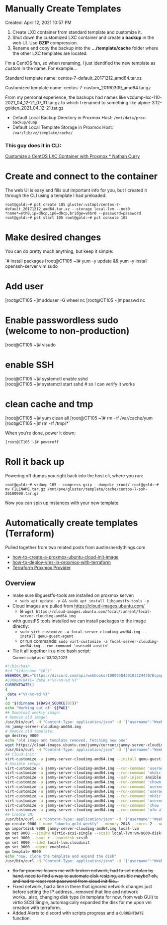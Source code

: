 # Manually Create Templates

Created: April 12, 2021 10:57 PM

1. Create LXC container from standard template and customize it.
2. Shut down the customized LXC container and create a **backup** in the web UI. Use **GZIP** compression.
3. Rename and copy the backup into the **.../template/cache** folder where the other LXC templates are located.

I'm a CentOS fan, so when renaming, I just identified the new template as *custom* in the name.  For example...

Standard template name:   centos-7-default_20171212_amd64.tar.xz

Customized template name:  centos-7-custom_20190309_amd64.tar.gz

From my personal experience, the backups had names like vzdump-lxc-110-2021_04_12-21_07_31.tar.gz to which I renamed to something like alpine-3.12-golden_2021_04_12-21.tar.gz

- Default Local Backup Directory in Proxmox Host: `/mnt/data/prox-backup/dump`
- Default Local Template Storage in Proxmox Host: `/var/lib/vz/template/cache/`

### This guy does it in CLI:

[Customize a CentOS LXC Container with Proxmox * Nathan Curry](https://www.nathancurry.com/blog/15-customize-lxc-container-template-on-proxmox/)

# Create and connect to the container

The web UI is easy and fills out important info for you, but I created it through the CLI using a template I had preloaded.

`root@gold:~# pct create 105 gluster:vztmpl/centos-7-default_20171212_amd64.tar.xz --storage local-lvm --net0 *name*=eth0,ip=dhcp,ip6=dhcp,bridge=vmbr0 --password=password
root@gold:~# pct start 105
root@gold:~# pct console 105`

# Make desired changes

You can do pretty much anything, but keep it simple:

`# Install packages
[root@CT105 ~]# yum -y update && yum -y install openssh-server vim sudo
# Add user
[root@CT105 ~]# adduser -G wheel nc
[root@CT105 ~]# passwd nc
# Enable passwordless sudo (welcome to non-production)
[root@CT105 ~]# visudo
# enable SSH
[root@CT105 ~]# systemctl enable sshd          
[root@CT105 ~]# systemctl start sshd   # so I can verify it works
# clean cache and tmp
[root@CT105 ~]# yum clean all
[root@CT105 ~]# rm -rf /var/cache/yum
[root@CT105 ~]# rm -rf /tmp/*`

When you’re done, power it down;

`[root@CT105 ~]# poweroff`

# Roll it back up

Powering off dumps you right back into the host cli, where you run:

`root@gold:~# vzdump 105 --compress gzip --dumpdir /root/
root@gold:~# mv FILENAME.tar.gz /mnt/pve/gluster/template/cache/centos-7-ssh-20180908.tar.gz`

Now you can spin up instances with your new template.

# Automatically create templates (Terraform)
Pulled together from two related posts from austinsnerdythings.com
- [how-to-create-a-proxmox-ubuntu-cloud-init-image](https://austinsnerdythings.com/2021/08/30/how-to-create-a-proxmox-ubuntu-cloud-init-image/)
- [how-to-deploy-vms-in-proxmox-with-terraform](https://austinsnerdythings.com/2021/09/01/how-to-deploy-vms-in-proxmox-with-terraform/)
- [Terraform Proxmox Provider](https://github.com/Telmate/terraform-provider-proxmox)

## Overview
* make sure libguestfs-tools are installed on proxmox server: 
  * `sudo apt update -y && sudo apt install libguestfs-tools -y`
* Cloud images are pulled from https://cloud-images.ubuntu.com/
  * ie `wget https://cloud-images.ubuntu.com/focal/current/focal-server-cloudimg-amd64.img`
* with guestFS tools installed we can install packages to the image directly: 
  * `sudo virt-customize -a focal-server-cloudimg-amd64.img --install qemu-guest-agent`
  * or run commands: `sudo virt-customize -a focal-server-cloudimg-amd64.img --run-command 'useradd austin'`
* Tie it all together in a nice bash script: <br><sub>Current script as of 03/02/2023</sub>
```bash
#!/bin/bash
#cd "$(dirname "$0")"
WEBHOOK_URL="https://discord.com/api/webhooks/1080958430103224430/Bspnp_rcrZRbmlEfBoqf4LJGpG639ZFaXAaDZ_KKKECoYJefJp9uaGtc1GUQnqJzAebd"
#CURRENTDATE=`date +"%Y-%m-%d %T"`
CURRENTDATE()
{
 date +"%Y-%m-%d %T"
}
cd "$(dirname ${BASH_SOURCE[0]})"
echo "Working out of: ${PWD}"
## Download weekly image: 
# Remove old image: 
/usr/bin/curl -H "Content-Type: application/json" -d '{"username":"Weekly Ubuntu Image Maker", "content":"Starting setup of new weekly image, time: '"${CURRENTDATE}"'"}' $WEBHOOK_URL
rm jammy-server-cloudimg-amd64.img
# Remove old template:
qm destroy 9000
echo "old image and template removed, fetching new one"
wget https://cloud-images.ubuntu.com/jammy/current/jammy-server-cloudimg-amd64.img
/usr/bin/curl -H "Content-Type: application/json" -d '{"username":"Weekly Ubuntu Image Maker", "content":"New Image Downloaded. Starting setup, time: '"${CURRENTDATE}"'"}' $WEBHOOK_URL
## Cloud-init:
virt-customize -a jammy-server-cloudimg-amd64.img --install qemu-guest-agent
# Ansible setup: 
virt-customize -a jammy-server-cloudimg-amd64.img --run-command 'useradd ansible'
virt-customize -a jammy-server-cloudimg-amd64.img --run-command 'mkdir -p /home/ansible/.ssh'
virt-customize -a jammy-server-cloudimg-amd64.img --ssh-inject ansible:file:/root/.ssh/id_rsa.pub
virt-customize -a jammy-server-cloudimg-amd64.img --run-command 'chown -R ansible:ansible /home/ansible'
virt-customize -a jammy-server-cloudimg-amd64.img --run-command 'usermod -aG sudo ansible'
virt-customize -a jammy-server-cloudimg-amd64.img --run-command 'useradd wchesley'
virt-customize -a jammy-server-cloudimg-amd64.img --run-command 'mkdir -p /home/wchesley'
virt-customize -a jammy-server-cloudimg-amd64.img --run-command 'usermod -aG sudo wchesley'
virt-customize -a jammy-server-cloudimg-amd64.img --run-command 'chow -R wchesley:wchesley /home/wchesley'
virt-customize -a jammy-server-cloudimg-amd64.img --run-command 'ufw allow from 192.168.0.0/24 to any port 22'
## Create VM: 
/usr/bin/curl -H "Content-Type: application/json" -d '{"username":"Weekly Ubuntu Image Maker", "content":"Setup complete creating VM and teplating, time: '"${CURRENTDATE}"'"}' $WEBHOOK_URL
qm create 9000 --name "ubuntu-gold-weekly" --memory 2048 --cores 2 --net0 virtio,bridge=vmbr0,firewall=1
qm importdisk 9000 jammy-server-cloudimg-amd64.img local-lvm
qm set 9000 --scsihw virtio-scsi-single --scsi0 local-lvm:vm-9000-disk-0
qm set 9000 --boot c --bootdisk scsi0
qm set 9000 --ide2 local-lvm:cloudinit
qm set 9000 --agent enabled=1
qm template 9000
echo "now, clone the template and expand the disk"
/usr/bin/curl -H "Content-Type: application/json" -d '{"username":"Weekly Ubuntu Image Maker", "content":"Templating complete, new image is ready, time: '"${CURRENTDATE}"'"}' $WEBHOOK_URL
```

* ~~So far process leaves me with broken network, had to set netplan by hand. need to find a way to automate disk resizing, ansible maybe? oh, and had to reset root password from cloud init file...~~
* Fixed network, had a line in there that ignored network changes just before setting the IP address...removed that line and network works...also, changing disk type (in template for now, from web GUI) to virtio SCSI Single, automagically expanded the disk for me upon vm creation with terraform. 
* Added Alerts to discord with scripts progress and a `CURRENTDATE` function. 